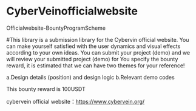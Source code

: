# CyberVeinofficialwebsite
 Officialwebsite-BountyProgramScheme




#This library is a submission library for the Cyber​​vin official website. You can make yourself satisfied with the user dynamics and visual effects according to your own ideas. You can submit your project (demo) and we will review your submitted project (demo) for You specify the bounty reward, it is estimated that we can have two themes for your reference!

a.Design details (position) and design logic
b.Relevant demo codes

This bounty reward is 100USDT

cybervein official website：https://www.cybervein.org/
